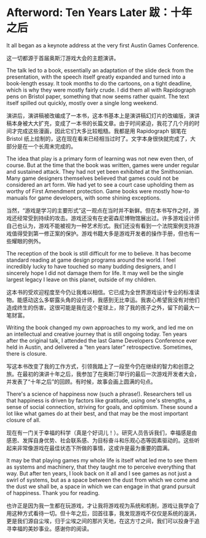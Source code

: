 # Afterword: Ten Years Later 跋：十年之后

It all began as a keynote address at the very first Austin Games Conference.

这一切都源于首届奥斯汀游戏大会的主题演讲。

The talk led to a book, essentially an adaptation of the slide deck from the presentation, with the speech itself greatly expanded and turned into a book-length essay. It took months to do the cartoons, on a tight deadline, which is why they were mostly fairly crude. I did them all with Rapidograph pens on Bristol paper, something that now seems rather quaint. The text itself spilled out quickly, mostly over a single long weekend.

演讲后，演讲稿被改编成了一本书，这本书基本上是演讲稿幻灯片的改编版，演讲稿本身被大大扩充，变成了一本书的长篇文章。由于时间紧迫，我花了几个月的时间才完成这些漫画，因此它们大多比较粗糙。我都是用 Rapidograph 钢笔在 Bristol 纸上绘制的，这在现在看来已经相当过时了。文字本身很快就完成了，大部分是在一个长周末完成的。

The idea that play is a primary form of learning was not new even then, of course. But at the time that the book was written, games were under regular and sustained attack. They had not yet been exhibited at the Smithsonian. Many game designers themselves believed that games could not be considered an art form. We had yet to see a court case upholding them as worthy of First Amendment protection. Game books were mostly how-to manuals for game developers, with some shining exceptions.

当然，“游戏是学习的主要形式”这一观点在当时并不新鲜。但在本书写作之时，游戏还经常受到持续的攻击。游戏还没有在史密森尼博物馆展出过。许多游戏设计师自己也认为，游戏不能被视为一种艺术形式。我们还没有看到一个法院案例支持游戏值得受到第一修正案的保护。游戏书籍大多是游戏开发者的操作手册，但也有一些耀眼的例外。

The reception of the book is still difficult for me to believe. It has become standard reading at game design programs around the world. I feel incredibly lucky to have touched so many budding designers, and I sincerely hope I did not damage them for life. It may well be the single largest legacy I leave on this planet, outside of my children.

这本书的受欢迎程度至今仍让我难以相信。它已成为全世界游戏设计专业的标准读物。能感动这么多崭露头角的设计师，我感到无比幸运。我衷心希望我没有对他们造成终生的伤害。这很可能是我在这个星球上，除了我的孩子之外，留下的最大一笔财富。

Writing the book changed my own approaches to my work, and led me on an intellectual and creative journey that is still ongoing today. Ten years after the original talk, I attended the last Game Developers Conference ever held in Austin, and delivered a “ten years later” retrospective. Sometimes, there is closure.

写这本书改变了我的工作方式，引领我踏上了一段至今仍在继续的智力和创意之旅。在最初的演讲十年之后，我参加了在奥斯汀举行的最后一次游戏开发者大会，并发表了“十年之后”的回顾。有时候，故事会画上圆满的句点。

There's a science of happiness now (such a phrase!). Researchers tell us that happiness is driven by factors like gratitude, using one's strengths, a sense of social connection, striving for goals, and optimism. These sound a lot like what games do at their best, and that may be the most important closure of all.

现在有一门关于幸福的科学（真是个好词儿！）。研究人员告诉我们，幸福感是由感恩、发挥自身优势、社会联系感、为目标奋斗和乐观心态等因素驱动的。这些听起来非常像游戏在最佳状态下所做的事情，这或许是最为重要的圆满。

It may be that playing games my whole life is itself what led me to see them as systems and machinery, that they taught me to perceive everything that way. But after ten years, I look back on it all and I see games as not just a swirl of systems, but as a space between the dust from which we come and the dust we shall be, a space in which we can engage in that grand pursuit of happiness. Thank you for reading.

也许正是因为我一生都在玩游戏，才让我将游戏视为系统和机制，游戏让我学会了用这种方式看待一切。但十年之后，回首往事，我发现游戏不仅仅是系统的漩涡，更是我们源自尘埃，归于尘埃之间的那片天地，在这方寸之间，我们可以投身于追寻幸福的美妙事业。感谢你的阅读。
